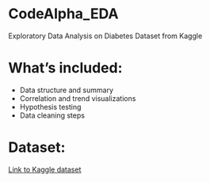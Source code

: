 # CodeAlpha_EDA
Exploratory Data Analysis on Diabetes Dataset from Kaggle
# What’s included:
- Data structure and summary
- Correlation and trend visualizations
- Hypothesis testing
- Data cleaning steps

# Dataset:
[Link to Kaggle dataset](https://www.kaggle.com/datasets/)
